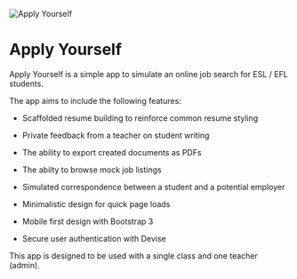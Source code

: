 ![Apply Yourself](/images/aytext.png)

# Apply Yourself

Apply Yourself is a simple app to simulate an online job search for ESL / EFL students.

The app aims to include the following features:

* Scaffolded resume building to reinforce common resume styling

* Private feedback from a teacher on student writing

* The ability to export created documents as PDFs

* The abilty to browse mock job listings

* Simulated correspondence between a student and a potential employer

* Minimalistic design for quick page loads

* Mobile first design with Bootstrap 3

* Secure user authentication with Devise

This app is designed to be used with a single class and one teacher (admin).
